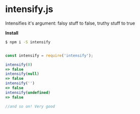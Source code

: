 # intensify.js

Intensifies it's argument:
falsy stuff to false, truthy stuff to true

**Install**
```bash
$ npm i -S intensify
```
```js

const intensify = require('intensify');

intensify(0)
=> false
intensify(null)
=> false
intensify('')
=> false
intensify(undefined)
=> false

//and so on! Very good 
```
